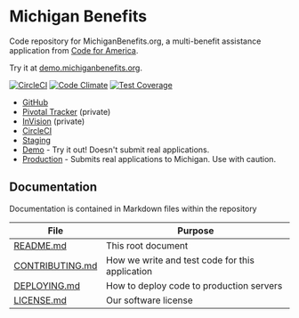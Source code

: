 # Michigan Benefits

Code repository for MichiganBenefits.org, a multi-benefit assistance application from
[Code for America](https://www.codeforamerica.org).

Try it at [demo.michiganbenefits.org](https://demo.michiganbenefits.org).

[![CircleCI](https://circleci.com/gh/codeforamerica/michigan-benefits.svg?style=svg)](https://circleci.com/gh/codeforamerica/michigan-benefits)
[![Code Climate](https://codeclimate.com/github/codeforamerica/michigan-benefits/badges/gpa.svg)](https://codeclimate.com/github/codeforamerica/michigan-benefits)
[![Test Coverage](https://codeclimate.com/github/codeforamerica/michigan-benefits/badges/coverage.svg)](https://codeclimate.com/github/codeforamerica/michigan-benefits/coverage)

* [GitHub](https://github.com/codeforamerica/michigan-benefits)
* [Pivotal Tracker](https://www.pivotaltracker.com/n/projects/2123705) (private)
* [InVision](https://projects.invisionapp.com/d/main#/projects/prototypes/10425326) (private)
* [CircleCI](https://circleci.com/gh/codeforamerica/michigan-benefits)
* [Staging](https://staging.michiganbenefits.org)
* [Demo](https://demo.michiganbenefits.org) - Try it out! Doesn't submit real applications.
* [Production](https://michiganbenefits.org) - Submits real applications to Michigan. Use with caution.

## Documentation

Documentation is contained in Markdown files within the repository

| File          | Purpose |
| ------------- | -----------|
| [README.md](README.md) | This root document |
| [CONTRIBUTING.md](CONTRIBUTING.md) | How we write and test code for this application |
| [DEPLOYING.md](DEPLOYING.md) | How to deploy code to production servers |
| [LICENSE.md](LICENSE.md) | Our software license |
